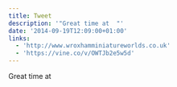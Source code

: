 ```yaml
---
title: Tweet
description: '"Great time at  "'
date: '2014-09-19T12:09:00+01:00'
links:
  - 'http://www.wroxhamminiatureworlds.co.uk'
  - 'https://vine.co/v/OWTJb2e5w5d'
---
```

Great time at  
